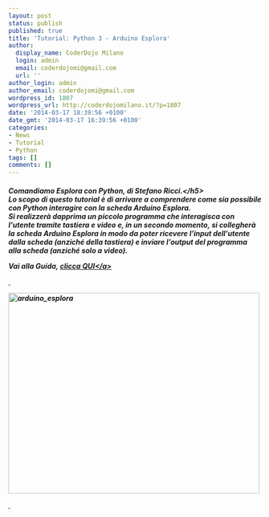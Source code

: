 ```yaml
---
layout: post
status: publish
published: true
title: 'Tutorial: Python 3 - Arduino Esplora'
author:
  display_name: CoderDojo Milano
  login: admin
  email: coderdojomi@gmail.com
  url: ''
author_login: admin
author_email: coderdojomi@gmail.com
wordpress_id: 1807
wordpress_url: http://coderdojomilano.it/?p=1807
date: '2014-03-17 18:39:56 +0100'
date_gmt: '2014-03-17 16:39:56 +0100'
categories:
- News
- Tutorial
- Python
tags: []
comments: []
---
```

<h5>Comandiamo Esplora con Python, di&nbsp;Stefano Ricci.<&#47;h5><br />
Lo scopo di questo tutorial &egrave; di arrivare a comprendere come sia possibile con Python interagire con la scheda Arduino Esplora.<br />
Si realizzer&agrave; dapprima un piccolo programma che interagisca con l'utente tramite tastiera e video e, in un secondo momento,&nbsp;si collegher&agrave; la scheda Arduino Esplora in modo da poter ricevere l'input dell'utente dalla scheda (anzich&eacute; della tastiera) e&nbsp;inviare l'output del programma alla scheda (anzich&eacute; solo a video).</p>
<p>Vai alla Guida,&nbsp;<a href="https:&#47;&#47;docs.google.com&#47;document&#47;d&#47;18kQ9fbyVb2Bg_dm5oW4uIzq32M7jw3mtB8cZgJ7vHPs&#47;edit" target="_blank">clicca QUI<&#47;a></p>
<p>&nbsp;</p>
<p><img class="size-full wp-image-1808 aligncenter" src="http:&#47;&#47;coderdojomilano.it&#47;wp-content&#47;uploads&#47;2014&#47;03&#47;arduino_esplora.png" alt="arduino_esplora" width="500" height="400" &#47;></p>
<p>&nbsp;</p>
